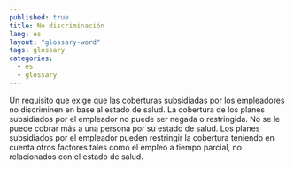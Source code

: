 ```yaml
---
published: true
title: No discriminación
lang: es
layout: "glossary-word"
tags: glossary
categories:
  - es
  - glossary
---
```


Un requisito que exige que las coberturas subsidiadas por los empleadores no discriminen en base al estado de salud. La cobertura de los planes subsidiados por el empleador no puede ser negada o restringida. No se le puede cobrar más a una persona por su estado de salud. Los planes subsidiados por el empleador pueden restringir la cobertura teniendo en cuenta otros factores tales como el empleo a tiempo parcial, no relacionados con el estado de salud.
